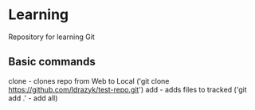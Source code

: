 # Learning

Repository for learning Git

## Basic commands

clone - clones repo from Web to Local ('git clone https://github.com/ldrazyk/test-repo.git')
add - adds files to tracked ('git add .' - add all)
